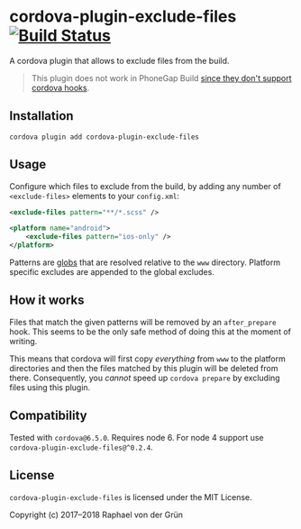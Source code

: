 # cordova-plugin-exclude-files [![Build Status](https://travis-ci.org/raphinesse/cordova-plugin-exclude-files.svg?branch=master)](https://travis-ci.org/raphinesse/cordova-plugin-exclude-files)

A cordova plugin that allows to exclude files from the build.

> This plugin does not work in PhoneGap Build [since they don't support cordova hooks][PGB].


## Installation

```shell
cordova plugin add cordova-plugin-exclude-files
```


## Usage

Configure which files to exclude from the build, by adding any number of `<exclude-files>` elements to your `config.xml`:

```xml
<exclude-files pattern="**/*.scss" />

<platform name="android">
    <exclude-files pattern="ios-only" />
</platform>
```

Patterns are [globs](https://github.com/isaacs/node-glob#glob-primer) that are resolved relative to the `www` directory.
Platform specific excludes are appended to the global excludes.


## How it works

Files that match the given patterns will be removed by an `after_prepare` hook.
This seems to be the only safe method of doing this at the moment of writing.

This means that cordova will first copy *everything* from `www` to the platform directories and then the files matched by this plugin will be deleted from there.
Consequently, you *cannot* speed up `cordova prepare` by excluding files using this plugin.


## Compatibility

Tested with `cordova@6.5.0`. Requires node 6. For node 4 support use `cordova-plugin-exclude-files@^0.2.4`.

## License

`cordova-plugin-exclude-files` is licensed under the MIT License.

Copyright (c) 2017–2018 Raphael von der Grün


[PGB]: https://github.com/phonegap/build/issues/425#issuecomment-93126212
